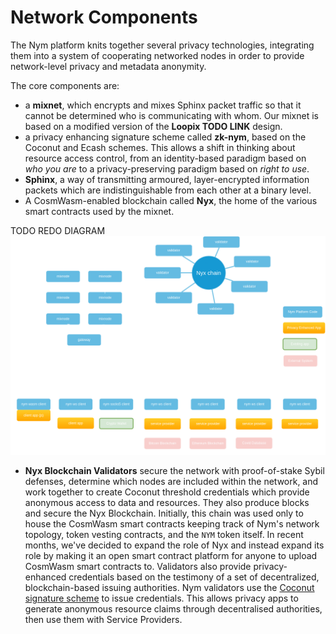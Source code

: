 # Network Components

The Nym platform knits together several privacy technologies, integrating them into a system of cooperating networked nodes in order to provide network-level privacy and metadata anonymity.

The core components are:
* a **mixnet**, which encrypts and mixes Sphinx packet traffic so that it cannot be determined who is communicating with whom. Our mixnet is based on a modified version of the **Loopix TODO LINK** design.
* a privacy enhancing signature scheme called **zk-nym**, based on the Coconut and Ecash schemes. This allows a shift in thinking about resource access control, from an identity-based paradigm based on _who you are_ to a privacy-preserving paradigm based on _right to use_.
* **Sphinx**, a way of transmitting armoured, layer-encrypted information packets which are indistinguishable from each other at a binary level.
* A CosmWasm-enabled blockchain called **Nyx**, the home of the various smart contracts used by the mixnet.


TODO REDO DIAGRAM
![Nym Platform](../images/nym-platform-dark.png)


* **Nyx Blockchain Validators** secure the network with proof-of-stake Sybil defenses, determine which nodes are included within the network, and work together to create Coconut threshold credentials which provide anonymous access to data and resources. They also produce blocks and secure the Nyx Blockchain. Initially, this chain was used only to house the CosmWasm smart contracts keeping track of Nym's network topology, token vesting contracts, and the `NYM` token itself. In recent months, we've decided to expand the role of Nyx and instead expand its role by making it an open smart contract platform for anyone to upload CosmWasm smart contracts to. Validators also provide privacy-enhanced credentials based on the testimony of a set of decentralized, blockchain-based issuing authorities. Nym validators use the [Coconut](https://arxiv.org/abs/1802.07344) [signature scheme](https://en.wikipedia.org/wiki/Digital_signature) to issue credentials. This allows privacy apps to generate anonymous resource claims through decentralised authorities, then use them with Service Providers.
